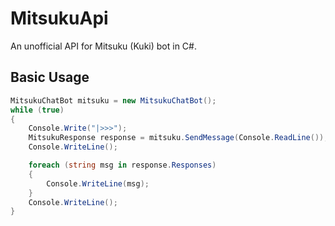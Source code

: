 # MitsukuApi
An unofficial API for Mitsuku (Kuki) bot in C#.

## Basic Usage

```cs
MitsukuChatBot mitsuku = new MitsukuChatBot();
while (true)
{
	Console.Write("|>>>");
	MitsukuResponse response = mitsuku.SendMessage(Console.ReadLine());
	Console.WriteLine();

	foreach (string msg in response.Responses)
	{
		Console.WriteLine(msg);
	}
	Console.WriteLine();
}
```
